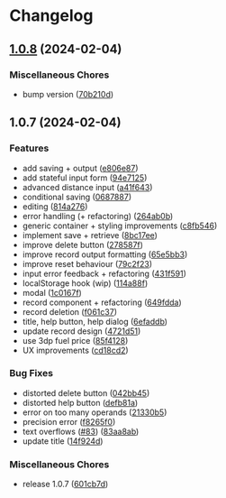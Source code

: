 # Changelog

## [1.0.8](https://github.com/robertbckly/mpg-calculator-new/compare/v1.0.7...v1.0.8) (2024-02-04)


### Miscellaneous Chores

* bump version ([70b210d](https://github.com/robertbckly/mpg-calculator-new/commit/70b210d9dcc59215b0da8da02d9dab73154222fc))

## 1.0.7 (2024-02-04)


### Features

* add saving + output ([e806e87](https://github.com/robertbckly/mpg-calculator-new/commit/e806e87304802f4acb4d7f733c4dee8356788ea8))
* add stateful input form ([94e7125](https://github.com/robertbckly/mpg-calculator-new/commit/94e712546d14579f26bab157d43107b70dd87b4f))
* advanced distance input ([a41f643](https://github.com/robertbckly/mpg-calculator-new/commit/a41f6431e327cd6e99df328c7a6b7c3829e3f6ec))
* conditional saving ([0687887](https://github.com/robertbckly/mpg-calculator-new/commit/06878878c363ba00be4ce0a62e77176eb6d942ad))
* editing ([814a276](https://github.com/robertbckly/mpg-calculator-new/commit/814a27604e3f8eab2794f05f24e14e6aed580d3d))
* error handling (+ refactoring) ([264ab0b](https://github.com/robertbckly/mpg-calculator-new/commit/264ab0bba2ec30022629677bbd970e8e95e8077d))
* generic container + styling improvements ([c8fb546](https://github.com/robertbckly/mpg-calculator-new/commit/c8fb546b8dbcb9eb47f5fd3af71974ce179b2f03))
* implement save + retrieve ([8bc17ee](https://github.com/robertbckly/mpg-calculator-new/commit/8bc17ee673e30b8fd93e13f1cbaea6b3df397ee4))
* improve delete button ([278587f](https://github.com/robertbckly/mpg-calculator-new/commit/278587fd3fff4c06f6c522a38c41a5f5503f6008))
* improve record output formatting ([65e5bb3](https://github.com/robertbckly/mpg-calculator-new/commit/65e5bb3800be487dadba8e3abc14c21c3b213787))
* improve reset behaviour ([79c2f23](https://github.com/robertbckly/mpg-calculator-new/commit/79c2f23d87fdae88dd40a584a6184a4cc423646a))
* input error feedback + refactoring ([431f591](https://github.com/robertbckly/mpg-calculator-new/commit/431f591c746bffbf9e8aa19b671fadb16f58a254))
* localStorage hook (wip) ([114a88f](https://github.com/robertbckly/mpg-calculator-new/commit/114a88f09a8a4e09534bf3c7c03289735c74e1d0))
* modal ([1c0167f](https://github.com/robertbckly/mpg-calculator-new/commit/1c0167ffabe4d7fd5cda133a7c8606fb0bba0ba4))
* record component + refactoring ([649fdda](https://github.com/robertbckly/mpg-calculator-new/commit/649fdda0280a71cf045b579aecbf4427164063e6))
* record deletion ([f061c37](https://github.com/robertbckly/mpg-calculator-new/commit/f061c3799190b987256081c07581719ec0c17695))
* title, help button, help dialog ([6efaddb](https://github.com/robertbckly/mpg-calculator-new/commit/6efaddbf6d0208d50d5451400e02d528a76f09d2))
* update record design ([4721d51](https://github.com/robertbckly/mpg-calculator-new/commit/4721d519158ce80d5f438b793083aa9203dab628))
* use 3dp fuel price ([85f4128](https://github.com/robertbckly/mpg-calculator-new/commit/85f4128328d9403ee4f188e07aeca84c806ac009))
* UX improvements ([cd18cd2](https://github.com/robertbckly/mpg-calculator-new/commit/cd18cd241d5912288510c92987946d70daed5e8e))


### Bug Fixes

* distorted delete button ([042bb45](https://github.com/robertbckly/mpg-calculator-new/commit/042bb456cf3cc66cbc58bbeb61dfa7772870ee92))
* distorted help button ([defb81a](https://github.com/robertbckly/mpg-calculator-new/commit/defb81a72f2ec0112b08bf35d60fe74d787770f2))
* error on too many operands ([21330b5](https://github.com/robertbckly/mpg-calculator-new/commit/21330b55a467fb2dfd309502ec898ddbd9566404))
* precision error ([f8265f0](https://github.com/robertbckly/mpg-calculator-new/commit/f8265f01f1459fea83c321544f603a2a927b1673))
* text overflows ([#83](https://github.com/robertbckly/mpg-calculator-new/issues/83)) ([83aa8ab](https://github.com/robertbckly/mpg-calculator-new/commit/83aa8ab0a063f8cb444b77dbf3721b0aa2d425d6))
* update title ([14f924d](https://github.com/robertbckly/mpg-calculator-new/commit/14f924d071b586c67812628f51c0f618e42c121c))


### Miscellaneous Chores

* release 1.0.7 ([601cb7d](https://github.com/robertbckly/mpg-calculator-new/commit/601cb7d4668ff5b8e2d2fd1b6bc81fb874077e6d))
